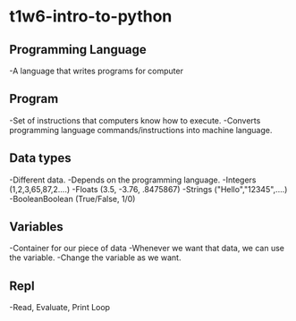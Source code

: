 # t1w6-intro-to-python

## Programming Language

-A language that writes programs for computer

## Program

-Set of instructions that computers know how to execute.
-Converts programming language commands/instructions into machine language.

## Data types

-Different data.
-Depends on the programming language.
-Integers (1,2,3,65,87,2....)
-Floats (3.5, -3.76, .8475867)
-Strings ("Hello","12345",....)
-BooleanBoolean (True/False, 1/0)

## Variables

-Container for our piece  of data
-Whenever we want that data, we can use the variable.
-Change the variable as we want.

## Repl

-Read, Evaluate, Print Loop
